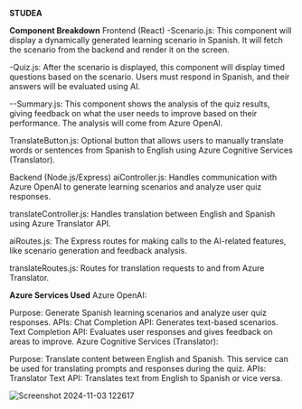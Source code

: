 **STUDEA**

**Component Breakdown**
Frontend (React)
-Scenario.js: This component will display a dynamically generated learning scenario in Spanish. It will fetch the scenario from the backend and render it on the screen.

-Quiz.js: After the scenario is displayed, this component will display timed questions based on the scenario. Users must respond in Spanish, and their answers will be evaluated using AI.

--Summary.js: This component shows the analysis of the quiz results, giving feedback on what the user needs to improve based on their performance. The analysis will come from Azure OpenAI.

TranslateButton.js: Optional button that allows users to manually translate words or sentences from Spanish to English using Azure Cognitive Services (Translator).

Backend (Node.js/Express)
aiController.js: Handles communication with Azure OpenAI to generate learning scenarios and analyze user quiz responses.

translateController.js: Handles translation between English and Spanish using Azure Translator API.

aiRoutes.js: The Express routes for making calls to the AI-related features, like scenario generation and feedback analysis.

translateRoutes.js: Routes for translation requests to and from Azure Translator.

**Azure Services Used**
Azure OpenAI:

Purpose: Generate Spanish learning scenarios and analyze user quiz responses.
APIs:
Chat Completion API: Generates text-based scenarios.
Text Completion API: Evaluates user responses and gives feedback on areas to improve.
Azure Cognitive Services (Translator):

Purpose: Translate content between English and Spanish. This service can be used for translating prompts and responses during the quiz.
APIs:
Translator Text API: Translates text from English to Spanish or vice versa.

![Screenshot 2024-11-03 122617](https://github.com/user-attachments/assets/a24ffdde-d52f-4f14-9f84-c9922c6cf417)

